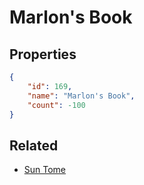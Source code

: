 # Marlon's Book

<no description available>

## Properties

```json
{
    "id": 169,
    "name": "Marlon's Book",
    "count": -100
}
```

## Related

- [Sun Tome](../items/4970-sun-tome.md)

